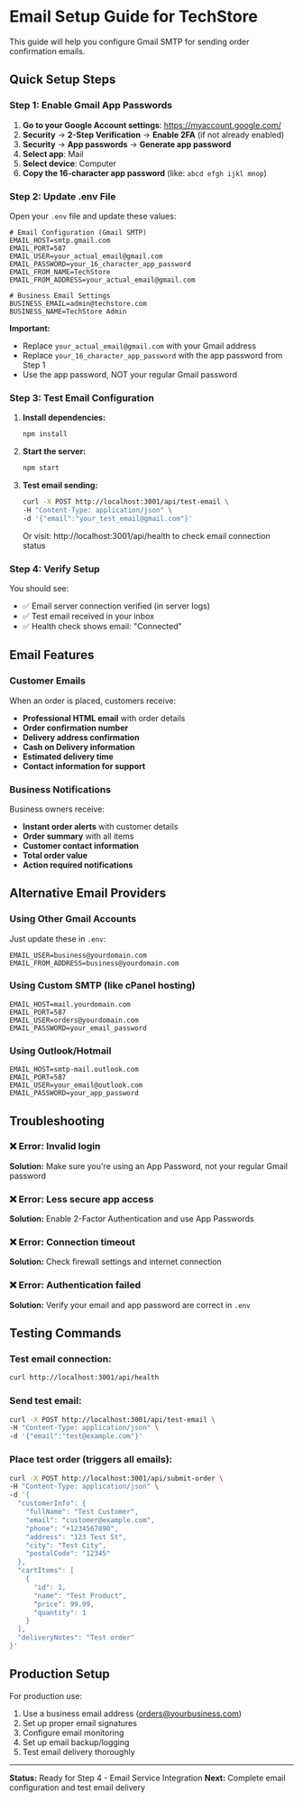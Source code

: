 # Email Setup Guide for TechStore

This guide will help you configure Gmail SMTP for sending order confirmation emails.

## Quick Setup Steps

### Step 1: Enable Gmail App Passwords

1. **Go to your Google Account settings**: https://myaccount.google.com/
2. **Security** → **2-Step Verification** → **Enable 2FA** (if not already enabled)
3. **Security** → **App passwords** → **Generate app password**
4. **Select app**: Mail
5. **Select device**: Computer
6. **Copy the 16-character app password** (like: `abcd efgh ijkl mnop`)

### Step 2: Update .env File

Open your `.env` file and update these values:

```env
# Email Configuration (Gmail SMTP)
EMAIL_HOST=smtp.gmail.com
EMAIL_PORT=587
EMAIL_USER=your_actual_email@gmail.com
EMAIL_PASSWORD=your_16_character_app_password
EMAIL_FROM_NAME=TechStore
EMAIL_FROM_ADDRESS=your_actual_email@gmail.com

# Business Email Settings
BUSINESS_EMAIL=admin@techstore.com
BUSINESS_NAME=TechStore Admin
```

**Important:**
- Replace `your_actual_email@gmail.com` with your Gmail address
- Replace `your_16_character_app_password` with the app password from Step 1
- Use the app password, NOT your regular Gmail password

### Step 3: Test Email Configuration

1. **Install dependencies:**
   ```bash
   npm install
   ```

2. **Start the server:**
   ```bash
   npm start
   ```

3. **Test email sending:**
   ```bash
   curl -X POST http://localhost:3001/api/test-email \
   -H "Content-Type: application/json" \
   -d '{"email":"your_test_email@gmail.com"}'
   ```

   Or visit: http://localhost:3001/api/health to check email connection status

### Step 4: Verify Setup

You should see:
- ✅ Email server connection verified (in server logs)
- ✅ Test email received in your inbox
- ✅ Health check shows email: "Connected"

## Email Features

### Customer Emails
When an order is placed, customers receive:
- **Professional HTML email** with order details
- **Order confirmation number**
- **Delivery address confirmation**
- **Cash on Delivery information**
- **Estimated delivery time**
- **Contact information for support**

### Business Notifications
Business owners receive:
- **Instant order alerts** with customer details
- **Order summary** with all items
- **Customer contact information**
- **Total order value**
- **Action required notifications**

## Alternative Email Providers

### Using Other Gmail Accounts
Just update these in `.env`:
```env
EMAIL_USER=business@yourdomain.com
EMAIL_FROM_ADDRESS=business@yourdomain.com
```

### Using Custom SMTP (like cPanel hosting)
```env
EMAIL_HOST=mail.yourdomain.com
EMAIL_PORT=587
EMAIL_USER=orders@yourdomain.com
EMAIL_PASSWORD=your_email_password
```

### Using Outlook/Hotmail
```env
EMAIL_HOST=smtp-mail.outlook.com
EMAIL_PORT=587
EMAIL_USER=your_email@outlook.com
EMAIL_PASSWORD=your_app_password
```

## Troubleshooting

### ❌ Error: Invalid login
**Solution:** Make sure you're using an App Password, not your regular Gmail password

### ❌ Error: Less secure app access
**Solution:** Enable 2-Factor Authentication and use App Passwords

### ❌ Error: Connection timeout
**Solution:** Check firewall settings and internet connection

### ❌ Error: Authentication failed
**Solution:** Verify your email and app password are correct in `.env`

## Testing Commands

### Test email connection:
```bash
curl http://localhost:3001/api/health
```

### Send test email:
```bash
curl -X POST http://localhost:3001/api/test-email \
-H "Content-Type: application/json" \
-d '{"email":"test@example.com"}'
```

### Place test order (triggers all emails):
```bash
curl -X POST http://localhost:3001/api/submit-order \
-H "Content-Type: application/json" \
-d '{
  "customerInfo": {
    "fullName": "Test Customer",
    "email": "customer@example.com",
    "phone": "+1234567890",
    "address": "123 Test St",
    "city": "Test City",
    "postalCode": "12345"
  },
  "cartItems": [
    {
      "id": 1,
      "name": "Test Product",
      "price": 99.99,
      "quantity": 1
    }
  ],
  "deliveryNotes": "Test order"
}'
```

## Production Setup

For production use:
1. Use a business email address (orders@yourbusiness.com)
2. Set up proper email signatures
3. Configure email monitoring
4. Set up email backup/logging
5. Test email delivery thoroughly

---

**Status:** Ready for Step 4 - Email Service Integration
**Next:** Complete email configuration and test email delivery
